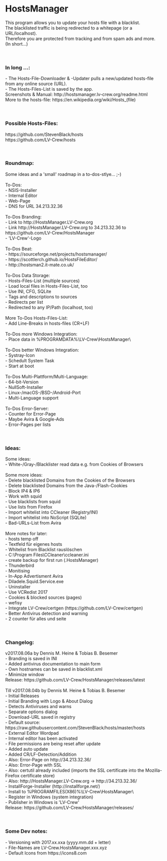 # HostsManager
This program allows you to update your hosts file with a blacklist.<br>
The blacklisted traffic is being redirected to a whitepage (or a URL/localhost).<br>
Therefore you are protected from tracking and from spam ads and more.<br>
(In short...)<br>
<br>
<br>
<h3><b>In long ...:</b></h3>
- The Hosts-File-Downloader & -Updater pulls a new/updated hosts-file from any online source (URL).<br>
- The Hosts-Files-List is saved by the app.<br>
Screenshots & Manual: http://hostsmanager.lv-crew.org/readme.html<br>
More to the hosts-file: https://en.wikipedia.org/wiki/Hosts_(file)<br>
<br>
<br>
<h3><b>Possible Hosts-Files:</b></h3>
https://github.com/StevenBlack/hosts<br>
https://github.com/LV-Crew/hosts<br>
<br>
<br>
<h3><b>Roundmap:</b></h3>
Some ideas and a 'small' roadmap in a to-dos-stlye... ;-)<br>
<br>
To-Dos:<br>
- NSIS-Installer<br>
- Internal Editor<br>
- Web-Page<br>
- DNS for URL 34.213.32.36<br>
<br>
To-Dos Branding:<br>
- Link to  http://HostsManager.LV-Crew.org<br>
- Link http://HostsManager.LV-Crew.org to 34.213.32.36 to https://github.com/LV-Crew/HostsManager<br>
- 'LV-Crew'-Logo<br>
<br>
To-Dos Beat:<br>
- https://sourceforge.net/projects/hostsmanager/<br>
- https://scottlerch.github.io/HostsFileEditor/<br>
- http://hostsman2.it-mate.co.uk/<br>
<br>
To-Dos Data Storage:<br>
- Hosts-Files-List (multiple sources)<br>
- Load local files in Hosts-Files-List, too<br>
- Use INI, CFG, SQLite<br>
- Tags and descriptions to sources<br>
- Redirects per list<br>
- Redirected to any IP/Path (localhost, too)<br>
<br>
More To-Dos Hosts-Files-List:<br>
- Add Line-Breaks in hosts-files (CR+LF)<br>
<br>
To-Dos more Windows Integration:<br>
- Place data in %PROGRAMDATA%\LV-Crew\HostsManager\<br>
<br>
To-Dos better Windows Integration:<br>
- Systray-Icon<br>
- Schedult System Task<br>
- Start at boot<br>
<br>
To-Dos Multi-Plattform/Multi-Language:<br>
- 64-bit-Version<br>
- NullSoft-Installer<br>
- Linux-/macOS-/BSD-/Android-Port<br>
- Multi-Language support<br>
<br>
To-Dos Error-Server:<br>
- Counter for Error-Page<br>
- Maybe Avira & Google-Ads<br>
- Error-Pages per lists<br>
<br>
<br>
<h3><b>Ideas:</b></h3>
Some ideas:<br>
- White-/Gray-/Blacklister read data e.g. from Cookies of Browsers<br>
<br>
Some more ideas:<br>
- Delete blacklisted Domains from the Cookies of the Browsers<br>
- Delete blacklisted Domains from the Java-/Flash-Cookies<br>
- Block IP4 & IP6<br>
- Work with squid<br>
- Use blacklists from squid<br>
- Use lists from Firefox<br>
- Import whitelist into CCleaner (Registry/INI)<br>
- Import whitelist into NoScript (SQLite)<br>
- Bad-URLs-List from Avira<br>
<br>
More notes for later:<br>
- hosts temp off<br>
- Textfeld für eigenes hosts<br>
- Whitelist from Blacklist rauslöschen<br>
- C:\Program Files\CCleaner\ccleaner.ini<br>
- create backup for first run (.HostsManager)<br>
- Thunderbird<br>
- Monitising<br>
- In-App Advertisment Avira<br>
- Diladele.Squid.Service.exe<br>
- Uninstaller<br>
- Use VCRedist 2017<br>
- Cookies & blocked sources (pages)<br>
- wefisy<br>
- Integrate LV-Crew/certgen (https://github.com/LV-Crew/certgen)<br>
- Better Antivirus detection and warning<br>
- 2 counter für alles und seite<br>
<br>
<br>
<h3><b>Changelog:</b></h3>
v2017.08.06a by Dennis M. Heine & Tobias B. Besemer<br>
- Branding is saved in INI<br>
- Added antivirus documentation to main form<br>
- Own hostnames can be saved in blacklist.xml<br>
- Minimize window<br>
Release: https://github.com/LV-Crew/HostsManager/releases/latest<br>
<br>
Till v2017.08.04b by Dennis M. Heine & Tobias B. Besemer<br>
- Initial Releases<br>
- Initial Branding with Logo & About Dialog<br>
- Detects Antiviruses and warns<br>
- Separate options dialog<br>
- Download-URL saved in registry<br>
- Default source: https://raw.githubusercontent.com/StevenBlack/hosts/master/hosts<br>
- External Editor Wordpad<br>
- Internal editor has been activated<br>
- File permissions are being reset after update<br>
- Added auto update<br>
- Added CR/LF-Detection/Addition<br>
- Also: Error-Page on http://34.213.32.36/<br>
- Also: Error-Page with SSL<br>
- Also: certutil already included (imports the SSL certificate into the Mozilla-Firefox certificate store)<br>
- Also: http://HostsManager.LV-Crew.org -> http://34.213.32.36/<br>
- InstallForge-Installer (http://installforge.net/)<br>
- Install to %PROGRAMFILES(X86)%\LV-Crew\HostsManager\<br>
- Register in Windows (system integration)<br>
- Publisher in Windows is 'LV-Crew'<br>
Release: https://github.com/LV-Crew/HostsManager/releases/<br>
<br>
<br>
<h3><b>Some Dev notes:</b></h3>
- Versioning with 2017.xx.xxa (yyyy.mm.dd + letter)<br>
- File-Names are LV-Crew.HostsManager.xxx.xyz<br>
- Default Icons from https://icons8.com<br>
